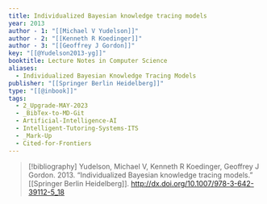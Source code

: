 ```yaml
---
title: Individualized Bayesian knowledge tracing models
year: 2013
author - 1: "[[Michael V Yudelson]]"
author - 2: "[[Kenneth R Koedinger]]"
author - 3: "[[Geoffrey J Gordon]]"
key: "[[@Yudelson2013-yg]]"
booktitle: Lecture Notes in Computer Science
aliases:
  - Individualized Bayesian Knowledge Tracing Models
publisher: "[[Springer Berlin Heidelberg]]"
type: "[[@inbook]]"
tags:
  - 2_Upgrade-MAY-2023
  - _BibTex-to-MD-Git
  - Artificial-Intelligence-AI
  - Intelligent-Tutoring-Systems-ITS
  - _Mark-Up
  - Cited-for-Frontiers
---
```


> [!bibliography]
> Yudelson, Michael V, Kenneth R Koedinger, Geoffrey J Gordon. 2013. “Individualized Bayesian knowledge tracing models.” [[Springer Berlin Heidelberg]]. http://dx.doi.org/10.1007/978-3-642-39112-5_18